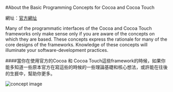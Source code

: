 #About the Basic Programming Concepts for Cocoa and Cocoa Touch

網址：[官方網址](https://developer.apple.com/library/ios/documentation/General/Conceptual/CocoaEncyclopedia/Introduction/Introduction.html#//apple_ref/doc/uid/TP40010810-CH1-SW1)

Many of the programmatic interfaces of the Cocoa and Cocoa Touch frameworks only make sense only if you are aware of the concepts on which they are based. These concepts express the rationale for many of the core designs of the frameworks. Knowledge of these concepts will illuminate your software-development practices.


####當你在使用官方的Cocoa 和 Cocoa Touch這些framework的時候，如果你能多知道一些原本官方在寫這些的時候的一些理論基礎和核心想法，或許能在往後的生捱中，幫助你更多。

![concept image](https://developer.apple.com/library/ios/documentation/General/Conceptual/CocoaEncyclopedia/Art/controller_object.jpg)




